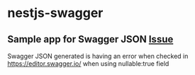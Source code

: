 # nestjs-swagger

## Sample app for Swagger JSON [Issue](https://github.com/nestjs/swagger/issues/1439)

Swagger JSON generated is having an error when checked in https://editor.swagger.io/ when using nullable:true field
